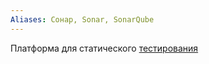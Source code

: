 ```yaml
---
Aliases: Сонар, Sonar, SonarQube
---
```

Платформа для статического [тестирования](Тестирование.md)
